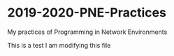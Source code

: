 # 2019-2020-PNE-Practices
My practices of Programming in Network Environments


This is a test I am modifying this file